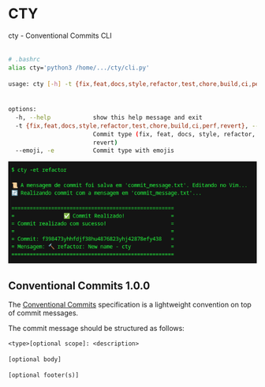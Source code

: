 # CTY

cty - Conventional Commits CLI

```bash

# .bashrc
alias cty='python3 /home/.../cty/cli.py'

usage: cty [-h] -t {fix,feat,docs,style,refactor,test,chore,build,ci,perf,revert} [--emoji]


options:
  -h, --help            show this help message and exit
  -t {fix,feat,docs,style,refactor,test,chore,build,ci,perf,revert}, --type {fix,feat,docs,style,refactor,test,chore,build,ci,perf,revert}
                        Commit type (fix, feat, docs, style, refactor, test, chore, build, ci, perf,
                        revert)
  --emoji, -e           Commit type with emojis
```
<div align="center"><img src="./cty-output.png" /></div>

## Conventional Commits 1.0.0

The [Conventional Commits](https://www.conventionalcommits.org/en/v1.0.0/) specification is a lightweight convention on top of commit messages.

The commit message should be structured as follows:

```plaintext
<type>[optional scope]: <description>

[optional body]

[optional footer(s)]
```
